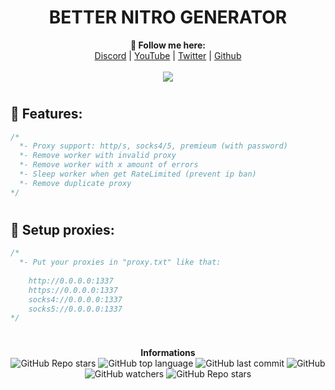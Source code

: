 <h1 align="center">BETTER NITRO GENERATOR</h1>

<p align="center">
  <b>🖤 Follow me here:</b><br>
  <a href="https://discord.gg/aMs5BHuyaU">Discord</a> |
  <a href="https://www.youtube.com/channel/UC09GPm24_rdeOXa5KOmhDnw">YouTube</a> |
  <a href="https://twitter.com/its_vichy">Twitter</a> |
  <a href="https://github.com/Its-Vichy">Github</a>
  <br><br>
  <img src="https://steamuserimages-a.akamaihd.net/ugc/939465072079337699/A44A2D24BB987267F26C56440F51A0B468481222/">
</p>

#

## 🐺 Features:
```cs
/*
  *- Proxy support: http/s, socks4/5, premieum (with password)
  *- Remove worker with invalid proxy
  *- Remove worker with x amount of errors
  *- Sleep worker when get RateLimited (prevent ip ban)
  *- Remove duplicate proxy
*/
```

#

## 🐺 Setup proxies:
```cs
/*
  *- Put your proxies in "proxy.txt" like that:
  
    http://0.0.0.0:1337
    https://0.0.0.0:1337
    socks4://0.0.0.0:1337
    socks5://0.0.0.0:1337
*/
```

#

<p align="center"> 
    <b>Informations</b><br>
    <img alt="GitHub Repo stars" src="https://img.shields.io/github/stars/Its-Vichy/BetterNitroGenerator?style=social">
    <img alt="GitHub top language" src="https://img.shields.io/github/languages/top/Its-Vichy/BetterNitroGenerator">
    <img alt="GitHub last commit" src="https://img.shields.io/github/last-commit/Its-Vichy/BetterNitroGenerator">
    <img alt="GitHub" src="https://img.shields.io/github/license/Its-Vichy/BetterNitroGenerator">
    <img alt="GitHub watchers" src="https://img.shields.io/github/watchers/Its-Vichy/BetterNitroGenerator?style=social">
    <img alt="GitHub Repo stars" src="https://img.shields.io/github/stars/Its-Vichy/BetterNitroGenerator?style=social">
</p>
